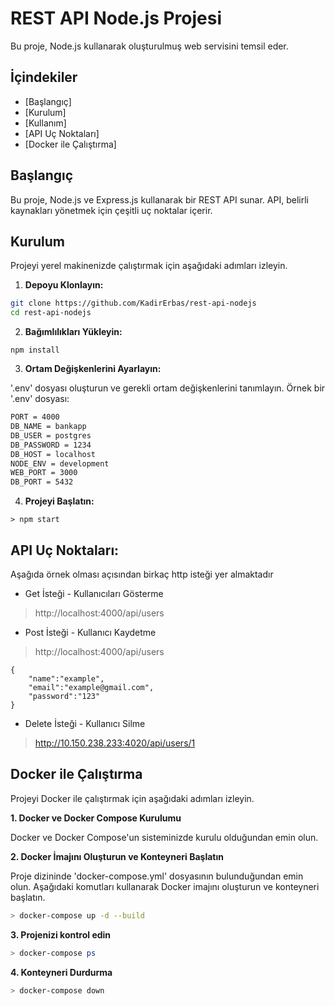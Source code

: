 # REST API Node.js Projesi
Bu proje, Node.js kullanarak oluşturulmuş web servisini temsil eder.
## İçindekiler
- [Başlangıç] 
- [Kurulum] 
- [Kullanım] 
- [API Uç Noktaları] 
- [Docker ile Çalıştırma] 
## Başlangıç
Bu proje, Node.js ve Express.js kullanarak bir REST API sunar. API, belirli kaynakları yönetmek için çeşitli uç noktalar içerir.

## Kurulum
Projeyi yerel makinenizde çalıştırmak için aşağıdaki adımları izleyin.

1. **Depoyu Klonlayın:**
```bash
git clone https://github.com/KadirErbas/rest-api-nodejs
cd rest-api-nodejs
```

2. **Bağımlılıkları Yükleyin:**
```
npm install
```

3. **Ortam Değişkenlerini Ayarlayın:**
   
'.env' dosyası oluşturun ve gerekli ortam değişkenlerini tanımlayın. Örnek bir '.env' dosyası:
```bash
PORT = 4000
DB_NAME = bankapp
DB_USER = postgres
DB_PASSWORD = 1234
DB_HOST = localhost
NODE_ENV = development
WEB_PORT = 3000
DB_PORT = 5432
```

4. **Projeyi Başlatın:**
```
> npm start
```


## API Uç Noktaları:
Aşağıda örnek olması açısından birkaç http isteği yer almaktadır
- Get İsteği -  Kullanıcıları Gösterme
> http://localhost:4000/api/users 
- Post İsteği - Kullanıcı Kaydetme
> http://localhost:4000/api/users 
```
{
    "name":"example",
    "email":"example@gmail.com",
    "password":"123"
}
```
- Delete İsteği - Kullanıcı Silme
> http://10.150.238.233:4020/api/users/1

## Docker ile Çalıştırma
Projeyi Docker ile çalıştırmak için aşağıdaki adımları izleyin.

**1. Docker ve Docker Compose Kurulumu**

Docker ve Docker Compose'un sisteminizde kurulu olduğundan emin olun.

**2. Docker İmajını Oluşturun ve Konteyneri Başlatın**

Proje dizininde 'docker-compose.yml' dosyasının bulunduğundan emin olun. Aşağıdaki komutları kullanarak Docker imajını oluşturun ve konteyneri başlatın.
```bash
> docker-compose up -d --build
```
**3. Projenizi kontrol edin**

```bash
> docker-compose ps
```

**4. Konteyneri Durdurma** 
    

```bash
> docker-compose down 
```
